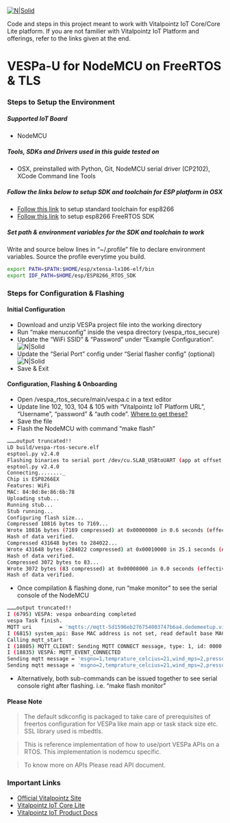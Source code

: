 [![N|Solid](https://user-images.githubusercontent.com/37981409/60482555-a2707680-9caf-11e9-8ee0-c128a9585d06.png)](https://vitalpointz.io/)

Code and steps in this project meant to work with Vitalpointz IoT Core/Core Lite platform. If you are not familier with Vitalpointz IoT Platform and offerings, refer to the links given at the end.

# VESPa-U for NodeMCU on FreeRTOS & TLS
### Steps to Setup the Environment
##### Supported IoT Board
 - NodeMCU
##### Tools, SDKs and Drivers used in this guide tested on
 - OSX, preinstalled with Python, Git, NodeMCU serial driver (CP2102), XCode Command line Tools  
##### Follow the links below to setup SDK and toolchain for ESP platform in OSX
* [Follow this link](https://docs.espressif.com/projects/esp8266-rtos-sdk/en/latest/get-started/macos-setup.html) to setup standard toolchain for esp8266
* [Follow this link](https://docs.espressif.com/projects/esp8266-rtos-sdk/en/latest/get-started/index.html#get-esp8266-rtos-sdk) to setup esp8266 FreeRTOS SDK

##### Set path & environment variables for the SDK and toolchain to work
Write and source below lines in “~/.profile” file to declare environment variables. Source the profile everytime you build. 
```sh
export PATH=$PATH:$HOME/esp/xtensa-lx106-elf/bin
export IDF_PATH=$HOME/esp/ESP8266_RTOS_SDK
```
### Steps for Configuration & Flashing
#### Initial Configuration
  - Download and unzip VESPa project file into the working directory 
  - Run “make menuconfig” inside the vespa directory (vespa_rtos_secure)
  - Update the “WiFi SSID” & “Password” under “Example Configuration”.
![N|Solid](https://user-images.githubusercontent.com/37981409/60417235-9330f080-9bfd-11e9-9d9d-390bafbc583a.png)
  - Update the “Serial Port” config under “Serial flasher config” (optional)
![N|Solid](https://user-images.githubusercontent.com/37981409/60417246-975d0e00-9bfd-11e9-8414-9ef547f021bb.png)
  - Save & Exit
#### Configuration, Flashing & Onboarding
  - Open <working dir>/vespa_rtos_secure/main/vespa.c in a text editor
  - Update line 102, 103, 104 & 105 with “Vitalpointz IoT Platform URL”, “Username”, “password” & “auth code”. [Where to get these?](https://judepragash.github.io/vitalpointzIOT_Docs/ProdMan/ProdManPgs/dev_registration.html) 
  - Save the file
  - Flash the NodeMCU with command “make flash”
```sh
………output truncated!!
LD build/vespa-rtos-secure.elf
esptool.py v2.4.0
Flashing binaries to serial port /dev/cu.SLAB_USBtoUART (app at offset 0x10000 )...
esptool.py v2.4.0
Connecting........_
Chip is ESP8266EX
Features: WiFi
MAC: 84:0d:8e:86:6b:78
Uploading stub...
Running stub...
Stub running...
Configuring flash size...
Compressed 10816 bytes to 7169...
Wrote 10816 bytes (7169 compressed) at 0x00000000 in 0.6 seconds (effective 135.8 kbit/s)...
Hash of data verified.
Compressed 431648 bytes to 284022...
Wrote 431648 bytes (284022 compressed) at 0x00010000 in 25.1 seconds (effective 137.5 kbit/s)...
Hash of data verified.
Compressed 3072 bytes to 83...
Wrote 3072 bytes (83 compressed) at 0x00008000 in 0.0 seconds (effective 2046.5 kbit/s)...
Hash of data verified.
```
  - Once compilation & flashing done, run “make monitor” to see the serial console of the NodeMCU
```sh
………output truncated!!
I (6795) VESPA: vespa onboarding completed
vespa Task finish.
MQTT uri         = 'mqtts://mqtt-5d1596eb276754003747b6a4.dedemeetup.vitalpointz.com:10001'
I (6815) system_api: Base MAC address is not set, read default base MAC address from BLK0 of EFUSE
Calling mqtt_start 
I (18805) MQTT_CLIENT: Sending MQTT CONNECT message, type: 1, id: 0000
I (18835) VESPA: MQTT_EVENT_CONNECTED
Sending mqtt message = 'msgno=1,temprature_celcius=21,wind_mps=2,pressure_hpa=1111'
Sending mqtt message = 'msgno=2,temprature_celcius=21,wind_mps=2,pressure_hpa=1111'
```
  - Alternatively, both sub-commands can be issued together to see serial console right after flashing. i.e. “make flash monitor”
#### Please Note
> The default sdkconfig is packaged to take care 
> of prerequisites of freertos configuration for 
> VESPa like main app or task stack size etc. 
> SSL library used is mbedtls.

> This is reference implementation of how to use/port 
> VESPa APIs on a RTOS. This implementation is nodemcu specific.

> To know more on APIs Please read API document. 

### Important Links
* [Official Vitalpointz Site](https://vitalpointz.io/)
* [Vitalpointz IoT Core Lite](https://marketplace.digitalocean.com/apps/vitalpointz-iot-core-lite)
* [Vitalpointz IoT Product Docs ](https://judepragash.github.io/vitalpointzIOT_Docs/ProdDoc.html)
